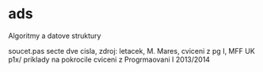 ads
===

Algoritmy a datove struktury

soucet.pas	secte dve cisla, zdroj: letacek, M. Mares, cviceni z pg 
		I, MFF UK
p1x/		priklady na pokrocile cviceni z Progrmaovani I 2013/2014
